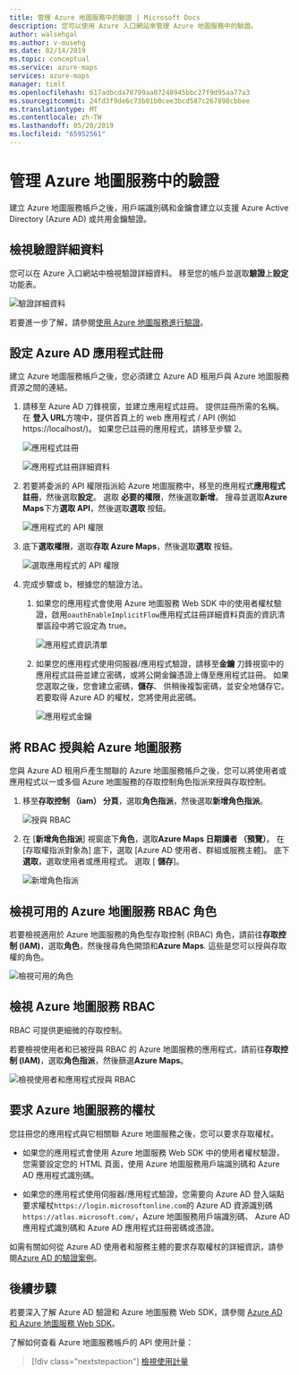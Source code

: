 ```yaml
---
title: 管理 Azure 地圖服務中的驗證 | Microsoft Docs
description: 您可以使用 Azure 入口網站來管理 Azure 地圖服務中的驗證。
author: walsehgal
ms.author: v-musehg
ms.date: 02/14/2019
ms.topic: conceptual
ms.service: azure-maps
services: azure-maps
manager: timlt
ms.openlocfilehash: 617adbcda70799aa07248945bbc27f9d95aa77a3
ms.sourcegitcommit: 24fd3f9de6c73b01b0cee3bcd587c267898cbbee
ms.translationtype: MT
ms.contentlocale: zh-TW
ms.lasthandoff: 05/20/2019
ms.locfileid: "65952561"
---
```

# <a name="manage-authentication-in-azure-maps"></a>管理 Azure 地圖服務中的驗證

建立 Azure 地圖服務帳戶之後，用戶端識別碼和金鑰會建立以支援 Azure Active Directory (Azure AD) 或共用金鑰驗證。

## <a name="view-authentication-details"></a>檢視驗證詳細資料

您可以在 Azure 入口網站中檢視驗證詳細資料。 移至您的帳戶並選取**驗證**上**設定**功能表。

![驗證詳細資料](./media/how-to-manage-authentication/how-to-view-auth.png)

 若要進一步了解，請參閱[使用 Azure 地圖服務進行驗證](https://aka.ms/amauth)。


## <a name="set-up-azure-ad-app-registration"></a>設定 Azure AD 應用程式註冊

建立 Azure 地圖服務帳戶之後，您必須建立 Azure AD 租用戶與 Azure 地圖服務資源之間的連結。

1. 請移至 Azure AD 刀鋒視窗，並建立應用程式註冊。 提供註冊所需的名稱。 在 **登入 URL**方塊中，提供首頁上的 web 應用程式 / API (例如 https:\//localhost/)。 如果您已註冊的應用程式，請移至步驟 2。

    ![應用程式註冊](./media/how-to-manage-authentication/app-registration.png)

    ![應用程式註冊詳細資料](./media/how-to-manage-authentication/app-create.png)

2. 若要將委派的 API 權限指派給 Azure 地圖服務中，移至的應用程式**應用程式註冊**，然後選取**設定**。  選取 **必要的權限**，然後選取**新增**。 搜尋並選取**Azure Maps**下方**選取 API**，然後選取**選取** 按鈕。

    ![應用程式的 API 權限](./media/how-to-manage-authentication/app-permissions.png)

3. 底下**選取權限**，選取**存取 Azure Maps**，然後選取**選取** 按鈕。

    ![選取應用程式的 API 權限](./media/how-to-manage-authentication/select-app-permissions.png)

4. 完成步驟或 b，根據您的驗證方法。

    1. 如果您的應用程式會使用 Azure 地圖服務 Web SDK 中的使用者權杖驗證，啟用`oauthEnableImplicitFlow`應用程式註冊詳細資料頁面的資訊清單區段中將它設定為 true。
    
       ![應用程式資訊清單](./media/how-to-manage-authentication/app-manifest.png)

    2. 如果您的應用程式使用伺服器/應用程式驗證，請移至**金鑰** 刀鋒視窗中的應用程式註冊並建立密碼，或將公開金鑰憑證上傳至應用程式註冊。 如果您選取之後，您會建立密碼，**儲存**、 供稍後複製密碼，並安全地儲存它。 若要取得 Azure AD 的權杖，您將使用此密碼。

       ![應用程式金鑰](./media/how-to-manage-authentication/app-keys.png)


## <a name="grant-rbac-to-azure-maps"></a>將 RBAC 授與給 Azure 地圖服務

您與 Azure AD 租用戶產生關聯的 Azure 地圖服務帳戶之後，您可以將使用者或應用程式以一或多個 Azure 地圖服務的存取控制角色指派來授與存取控制。

1. 移至**存取控制 （iam） 分頁**，選取**角色指派**，然後選取**新增角色指派**。

    ![授與 RBAC](./media/how-to-manage-authentication/how-to-grant-rbac.png)

2. 在 [**新增角色指派**] 視窗底下**角色**，選取**Azure Maps 日期讀者 （預覽）**。 在 [存取權指派對象為] 底下，選取 [Azure AD 使用者、群組或服務主體]。 底下**選取**，選取使用者或應用程式。 選取 [ **儲存**]。

    ![新增角色指派](./media/how-to-manage-authentication/add-role-assignment.png)

## <a name="view-available-azure-maps-rbac-roles"></a>檢視可用的 Azure 地圖服務 RBAC 角色

若要檢視適用於 Azure 地圖服務的角色型存取控制 (RBAC) 角色，請前往**存取控制 (IAM)**，選取**角色**，然後搜尋角色開頭和**Azure Maps**. 這些是您可以授與存取權的角色。

![檢視可用的角色](./media/how-to-manage-authentication/how-to-view-avail-roles.png)


## <a name="view-azure-maps-rbac"></a>檢視 Azure 地圖服務 RBAC

RBAC 可提供更細微的存取控制。

若要檢視使用者和已被授與 RBAC 的 Azure 地圖服務的應用程式，請前往**存取控制 (IAM)**，選取**角色指派**，然後篩選**Azure Maps**。

![檢視使用者和應用程式授與 RBAC](./media/how-to-manage-authentication/how-to-view-amrbac.png)


## <a name="request-tokens-for-azure-maps"></a>要求 Azure 地圖服務的權杖

您註冊您的應用程式與它相關聯 Azure 地圖服務之後，您可以要求存取權杖。

* 如果您的應用程式會使用 Azure 地圖服務 Web SDK 中的使用者權杖驗證，您需要設定您的 HTML 頁面，使用 Azure 地圖服務用戶端識別碼和 Azure AD 應用程式識別碼。

* 如果您的應用程式使用伺服器/應用程式驗證，您需要向 Azure AD 登入端點要求權杖`https://login.microsoftonline.com`的 Azure AD 資源識別碼`https://atlas.microsoft.com/`，Azure 地圖服務用戶端識別碼、 Azure AD 應用程式識別碼和 Azure AD 應用程式註冊密碼或憑證。

如需有關如何從 Azure AD 使用者和服務主體的要求存取權杖的詳細資訊，請參閱[Azure AD 的驗證案例](https://docs.microsoft.com/azure/active-directory/develop/authentication-scenarios)。


## <a name="next-steps"></a>後續步驟

若要深入了解 Azure AD 驗證和 Azure 地圖服務 Web SDK，請參閱 [Azure AD 和 Azure 地圖服務 Web SDK](https://docs.microsoft.com/azure/azure-maps/how-to-use-map-control)。

了解如何查看 Azure 地圖服務帳戶的 API 使用計量：
> [!div class="nextstepaction"] 
> [檢視使用計量](how-to-view-api-usage.md)